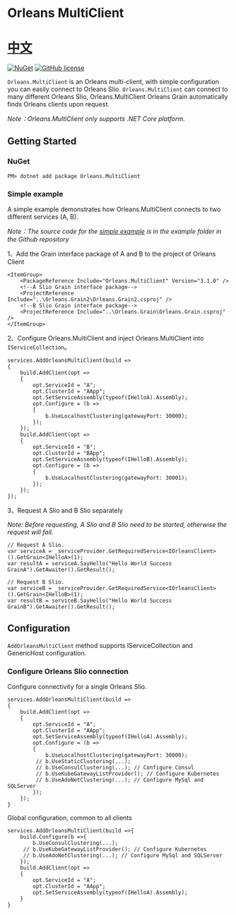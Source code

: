 # Orleans MultiClient 　　　　　　　　　　　　　　　　　　[中文](https://github.com/lfzm/Orleans.MultiClient/blob/master/README.zh-cn.md)


[![NuGet](https://img.shields.io/nuget/v/Orleans.MultiClient.svg?style=flat)](http://www.nuget.org/packages/Orleans.MultiClient)
[![GitHub license](https://img.shields.io/badge/license-MIT-blue.svg)](https://raw.githubusercontent.com/dotnetcore/CAP/master/LICENSE.txt)


`Orleans.MultiClient` is an Orleans multi-client, with simple configuration you can easily connect to Orleans Slio.
`Orleans.MultiClient` can connect to many different Orleans Slio, Orleans.MultiClient Orleans Grain automatically finds Orleans clients upon request.

*Note：Orleans.MultiClient only supports .NET Core platform.*

## Getting Started

### NuGet

```
PM> dotnet add package Orleans.MultiClient
```

### Simple example

A simple example demonstrates how Orleans.MultiClient connects to two different services (A, B).

*Note：The source code for the [simple example](https://github.com/lfzm/Orleans.MultiClient/tree/master/example) is in the example folder in the Github repository*


1、Add the Grain interface package of A and B to the project of Orleans Client

```
<ItemGroup>
    <PackageReference Include="Orleans.MultiClient" Version="3.1.0" />
    <!--A Slio Grain interface package-->
    <ProjectReference Include="..\Orleans.Grain2\Orleans.Grain2.csproj" /> 
    <!--B Slio Grain interface package-->
    <ProjectReference Include="..\Orleans.Grain\Orleans.Grain.csproj" /> 
</ItemGroup>
```


2、Configure Orleans.MultiClient and inject Orleans.MultiClient into `IServiceCollection`。


```CSharp
services.AddOrleansMultiClient(build =>
{
    build.AddClient(opt =>
    {
        opt.ServiceId = "A";
        opt.ClusterId = "AApp";
        opt.SetServiceAssembly(typeof(IHelloA).Assembly);
        opt.Configure = (b =>
        {
            b.UseLocalhostClustering(gatewayPort: 30000);
        });
    });
    build.AddClient(opt =>
    {
        opt.ServiceId = "B";
        opt.ClusterId = "BApp";
        opt.SetServiceAssembly(typeof(IHelloB).Assembly);
        opt.Configure = (b =>
        {
            b.UseLocalhostClustering(gatewayPort: 30001);
        });
    });
});
```

3、Request A Slio and B Slio separately

*Note: Before requesting, A Slio and B Slio need to be started, otherwise the request will fail.*

```CSharp
// Request A Slio.
var serviceA = _serviceProvider.GetRequiredService<IOrleansClient>().GetGrain<IHelloA>(1);
var resultA = serviceA.SayHello("Hello World Success GrainA").GetAwaiter().GetResult();

// Request B Slio.
var serviceB = _serviceProvider.GetRequiredService<IOrleansClient>().GetGrain<IHelloB>(1);
var resultB = serviceB.SayHello("Hello World Success GrainB").GetAwaiter().GetResult();

```


## Configuration

`AddOrleansMultiClient` method supports IServiceCollection and GenericHost configuration.


###  Configure Orleans Slio connection


Configure connectivity for a single Orleans Slio.

``` CSharp
services.AddOrleansMultiClient(build =>
{
    build.AddClient(opt =>
    {
        opt.ServiceId = "A";
        opt.ClusterId = "AApp";
        opt.SetServiceAssembly(typeof(IHelloA).Assembly);
        opt.Configure = (b =>
        {
            b.UseLocalhostClustering(gatewayPort: 30000);
         // b.UseStaticClustering(...);  
         // b.UseConsulClustering(...); // Configure Consul
         // b.UseKubeGatewayListProvider(); // Configure Kubernetes
         // b.UseAdoNetClustering(...); // Configure MySql and SQLServer
        });
    });
}
```

Global configuration, common to all clients

```CSharp
services.AddOrleansMultiClient(build =>{
    build.Configure(b =>{
        b.UseConsulClustering(...);
     // b.UseKubeGatewayListProvider(); // Configure Kubernetes
     // b.UseAdoNetClustering(...); // Configure MySql and SQLServer
    });
    build.AddClient(opt =>
    {
        opt.ServiceId = "A";
        opt.ClusterId = "AApp";
        opt.SetServiceAssembly(typeof(IHelloA).Assembly);
    }
}
```









